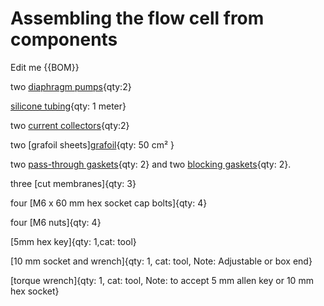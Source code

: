 # Assembling the flow cell from components

Edit me
{{BOM}}

two [diaphragm pumps](pumps.md){qty:2}

[silicone tubing](tubing.md){qty: 1 meter}

two [current collectors](current_collectors.md){qty:2}

two [grafoil sheets][grafoil](grafoil.md){qty: 50 cm² }

two [pass-through gaskets](fromstep){qty: 2} and two [blocking gaskets](fromstep){qty: 2}.

three [cut membranes]{qty: 3}

four [M6 x 60 mm hex socket cap bolts]{qty: 4}

four [M6 nuts]{qty: 4}

[5mm hex key]{qty: 1,cat: tool}

[10 mm socket and wrench]{qty: 1, cat: tool, Note: Adjustable or box end}

[torque wrench]{qty: 1, cat: tool, Note: to accept 5 mm allen key or 10 mm hex socket}






